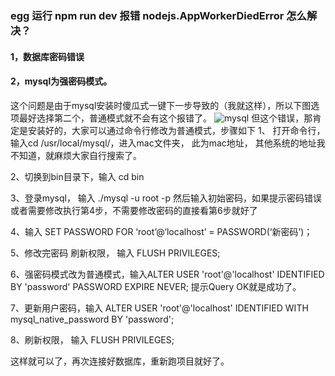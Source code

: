 ### egg 运行 npm run dev 报错 nodejs.AppWorkerDiedError 怎么解决？
#### 1，数据库密码错误
#### 2，mysql为强密码模式。
这个问题是由于mysql安装时傻瓜式一键下一步导致的（我就这样），所以下图选项最好选择第二个，普通模式就不会有这个报错了。
![mysql](https://imgconvert.csdnimg.cn/aHR0cHM6Ly9pbWcyMDIwLmNuYmxvZ3MuY29tL2ktYmV0YS8xMDY5MDUxLzIwMjAwMy8xMDY5MDUxLTIwMjAwMzE3MTA0MDI1MTc3LTE0MDc5MjgwNzYucG5n?x-oss-process=image/format,png)
但这个错误，那肯定是安装好的，大家可以通过命令行修改为普通模式，步骤如下
1、 打开命令行，输入cd /usr/local/mysql/，进入mac文件夹， 此为mac地址， 其他系统的地址我不知道，就麻烦大家自行搜索了。

2、切换到bin目录下，输入 cd bin

3、登录mysql， 输入 ./mysql -u root -p  然后输入初始密码，如果提示密码错误或者需要修改执行第4步，不需要修改密码的直接看第6步就好了

4、输入 SET PASSWORD FOR ‘root’@‘localhost’ = PASSWORD(‘新密码’)；

5、修改完密码 刷新权限， 输入 FLUSH PRIVILEGES;

6、强密码模式改为普通模式，输入ALTER USER 'root'@'localhost' IDENTIFIED BY 'password' PASSWORD EXPIRE NEVER; 提示Query OK就是成功了。

7、更新用户密码，输入 ALTER USER 'root'@'localhost' IDENTIFIED WITH mysql_native_password BY 'password';

8、刷新权限， 输入 FLUSH PRIVILEGES;

这样就可以了，再次连接好数据库，重新跑项目就好了。
